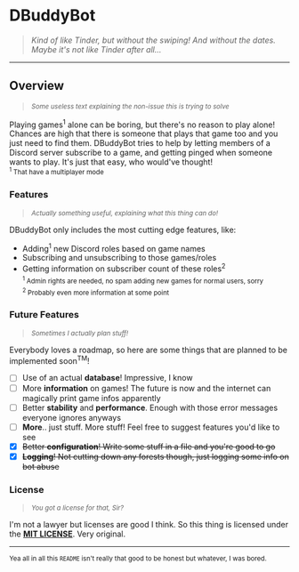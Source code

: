 # DBuddyBot
> *Kind of like Tinder, but without the swiping! And without the dates. Maybe it's not like Tinder after all...*

---

## Overview
> <sub>*Some useless text explaining the non-issue this is trying to solve*</sub>


Playing games<sup>1</sup> alone can be boring, but there's no reason to play alone! Chances are high that there is someone that plays that game too
and you just need to find them. DBuddyBot tries to help by letting members of a Discord server subscribe to a game, and getting pinged when someone wants to play.
It's just that easy, who would've thought!  
<sub><sup>1</sup> That have a multiplayer mode<sub/>

### Features
> <sub>*Actually something useful, explaining what this thing can do!*</sub>

DBuddyBot only includes the most cutting edge features, like:
+ Adding<sup>1</sup> new Discord roles based on game names
+ Subscribing and unsubscribing to those games/roles
+ Getting information on subscriber count of these roles<sup>2</sup>  
<sub><sup>1</sup> Admin rights are needed, no spam adding new games for normal users, sorry</sub>  
<sub><sup>2</sup> Probably even more information at some point</sub>

### Future Features
> <sub>*Sometimes I actually plan stuff!*</sub>

Everybody loves a roadmap, so here are some things that are planned to be implemented soon<sup>TM</sup>!
- [ ] Use of an actual **database**! Impressive, I know
- [ ] More **information** on games! The future is now and the internet can magically print game infos apparently
- [ ] Better **stability** and **performance**. Enough with those error messages everyone ignores anyways
- [ ] **More**.. just stuff. More stuff! Feel free to suggest features you'd like to see
- [x] ~~Better **configuration**! Write some stuff in a file and you're good to go~~
- [x] ~~**Logging**! Not cutting down any forests though, just logging some info on bot abuse~~

### License
> <sub>*You got a license for that, Sir?*</sub>

I'm not a lawyer but licenses are good I think.
So this thing is licensed under the [**MIT LICENSE**](https://github.com/pron1x/DBuddyBot/blob/master/LICENSE). Very original.

---

<sub>Yea all in all this `README` isn't really that good to be honest but whatever, I was bored.</sub>